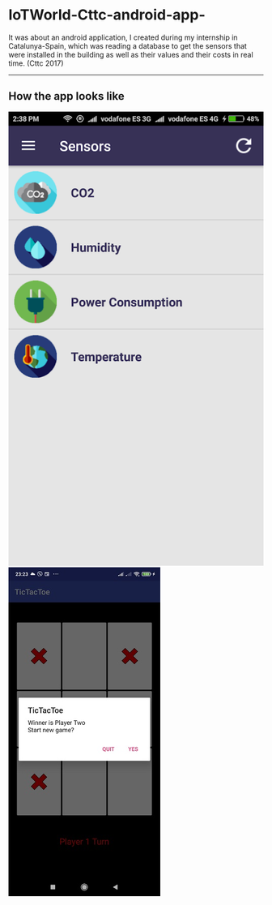 # IoTWorld-Cttc-android-app-
It was about an android application, I created during my internship in Catalunya-Spain, which was reading a database to get the sensors that were installed in the building
as well as their values and their costs in real time. (Cttc 2017)

------------------------------------------------------------------

## How the app looks like
![alt-text-1](https://github.com/george50450/IoTWorld-Cttc-android-app-/blob/main/Images/Screenshot_2017-07-25-14-38-56-351_com.example.george.cttctry2.png) ![alt-text-2](https://github.com/george50450/Hello-Android-TicTacToe-/blob/master/Screenshots/1621369456299.jpg)

